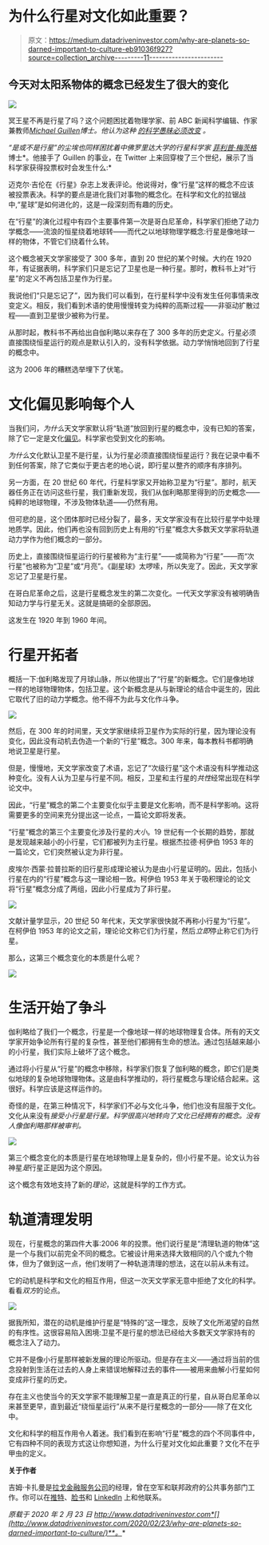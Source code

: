 # 为什么行星对文化如此重要？

> 原文：<https://medium.datadriveninvestor.com/why-are-planets-so-darned-important-to-culture-eb91036f927?source=collection_archive---------11----------------------->

## 今天对太阳系物体的概念已经发生了很大的变化

![](img/b48e0de67ca63d0b3a718a6a626f5919.png)

冥王星不再是行星了吗？这个问题困扰着物理学家、前 ABC 新闻科学编辑、作家兼教师[*Michael Guillen*](https://twitter.com/DrMGuillen)*博士。他认为这种* [*的科学愚昧必须改变*](https://www.foxnews.com/opinion/pluto-no-longer-a-planet-michael-guillen) *。*

*“是或不是行星”的尘埃也同样困扰着中佛罗里达大学的行星科学家* [*菲利普·梅茨格*](https://twitter.com/DrPhiltill) 博士*。他接手了 Guillen 的事业，在 Twitter 上来回穿梭了三个世纪，展示了当科学家获得投票权时会发生什么:*

迈克尔·吉伦在《行星》杂志上发表评论。他说得对，像“行星”这样的概念不应该被投票表决。科学的要点是进化我们对事物的概念化。在科学和文化的拉锯战中,“星球”是如何进化的，这是一段深刻而有趣的历史。

在“行星”的演化过程中有四个主要事件第一次是哥白尼革命，科学家们拒绝了动力学概念——流浪的恒星绕着地球转——而代之以地球物理学概念:行星是像地球一样的物体，不管它们绕着什么转。

这个概念被天文学家接受了 300 多年，直到 20 世纪的某个时候。大约在 1920 年，有证据表明，科学家们只是忘记了卫星也是一种行星。那时，教科书上对“行星”的定义不再包括卫星作为行星。

我说他们“只是忘记了”，因为我们可以看到，在行星科学中没有发生任何事情来改变定义。相反，我们看到术语的使用慢慢转变为纯粹的高斯过程——非驱动扩散过程——直到卫星很少被称为行星。

从那时起，教科书不再给出自伽利略以来存在了 300 多年的历史定义。行星必须直接围绕恒星运行的观点是默认引入的，没有科学依据。动力学悄悄地回到了行星的概念中。

这为 2006 年的糟糕选举埋下了伏笔。

# 文化偏见影响每个人

当我们问，*为什么*天文学家默认将“轨道”放回到行星的概念中，没有已知的答案，除了它一定是文化[偏见](http://www.datadriveninvestor.com/glossary/bias/)。科学家也受到文化的影响。

*为什么*文化默认卫星不是行星，认为行星必须直接围绕恒星运行？我在记录中看不到任何答案，除了它类似于更古老的地心说，即行星以整齐的顺序有序排列。

另一方面，在 20 世纪 60 年代，行星科学家又开始称卫星为“行星”。那时，航天器任务正在访问这些行星，我们重新发现，我们从伽利略那里得到的历史概念——纯粹的地球物理，不涉及物体轨道——仍然有用。

但可悲的是，这个团体那时已经分裂了，最多，天文学家没有在比较行星学中处理地质学。因此，他们再也没有回到历史上有用的“行星”概念大多数天文学家将轨道动力学作为他们概念的一部分。

历史上，直接围绕恒星运行的行星被称为“主行星”——或简称为“行星”——而“次行星”也被称为“卫星”或“月亮”。《副星球》太啰嗦，所以失宠了。因此，天文学家忘记了卫星是行星。

在哥白尼革命之后，这是行星概念发生的第二次变化。一代天文学家没有被明确告知动力学与行星无关。这就是搞砸的全部原因。

这发生在 1920 年到 1960 年间。

# 行星开拓者

概括一下:伽利略发现了月球山脉，所以他提出了“行星”的新概念。它们是像地球一样的地球物理物体，包括卫星。这个新概念是从与新理论的结合中诞生的，因此它取代了旧的动力学概念。他不得不为此与文化作斗争。

![](img/34fe5a7d50cf49c9fa07a05ab543a8c4.png)

然后，在 300 年的时间里，天文学家继续将卫星作为实际的行星，因为理论没有变化，因此没有动机去伪造一个新的“行星”概念。300 年来，每本教科书都明确地说卫星是行星。

但是，慢慢地，天文学家改变了术语，忘记了“次级行星”这个术语没有科学推动这种变化。没有人认为卫星与行星不同。相反，卫星和主行星的*共性*经常出现在科学论文中。

因此，“行星”概念的第二个主要变化似乎主要是文化影响，而不是科学影响。这将需要更多的空间来充分提出这一论点，一篇论文即将发表。

“行星”概念的第三个主要变化涉及行星的*大小*。19 世纪有一个长期的趋势，那就是发现越来越小的小行星，它们都被列为主行星。根据杰拉德·柯伊伯 1953 年的一篇论文，它们突然被认定为非行星。

皮埃尔·西蒙·拉普拉斯的旧行星形成理论被认为是由小行星证明的。因此，包括小行星在内的“行星”概念与这一理论相一致。柯伊伯 1953 年关于吸积理论的论文将“行星”概念分成了两组，因此小行星成为了非行星。

![](img/f574d92b0a9ddef4d86e247849a50e59.png)

文献计量学显示，20 世纪 50 年代末，天文学家很快就不再称小行星为“行星”。在柯伊伯 1953 年的论文之前，理论论文称它们为行星，然后*立即*停止称它们为行星。

那么，这第三个概念变化的本质是什么呢？

![](img/4b5b2c9697651f45c9550f5fc3f5c444.png)

# 生活开始了争斗

伽利略给了我们一个概念，行星是一个像地球一样的地球物理复合体。所有的天文学家开始争论所有行星的复杂性，甚至他们都拥有生命的想法。通过包括越来越小的小行星，我们实际上破坏了这个概念。

通过将小行星从“行星”的概念中移除，科学家们恢复了伽利略的概念，即它们是类似地球的复杂地球物理物体。这是由科学推动的，将行星概念与理论结合起来。这很好。科学应该是这样运作的。

奇怪的是，在第三种情况下，科学家们不必与文化斗争，他们也没有屈服于文化。文化从来没有*接受小行星是行星。科学很高兴地转向了文化已经拥有的概念。没有人像伽利略那样被审判。*

![](img/3d7bce205fe74374512f88dfce4ecdb0.png)

第三个概念变化的本质是行星在地球物理上是复杂的，但小行星不是。论文认为谷神星*是*行星正是因为这个原因。

这个概念有效地支持了新的*理论*，这就是科学的工作方式。

# 轨道清理发明

现在，行星概念的第四件大事:2006 年的投票。他们说行星是“清理轨道的物体”这是一个与我们以前完全不同的概念。它被设计用来选择大致相同的八个或九个物体，但为了做到这一点，他们发明了一种轨道清理的想法，这在以前从未有过。

它的动机是科学和文化的相互作用，但这一次天文学家无意中拒绝了文化的科学。看看*双方*的论点。

![](img/e346a3c8a1d6d3b34ab0ad469686084b.png)

据我所知，潜在的动机是维护行星是“特殊的”这一理念，反映了文化所渴望的自然的有序性。这很容易陷入困境:卫星不是行星的想法已经给大多数天文学家持有的概念注入了动力。

它并不是像小行星那样被新发展的理论所驱动。但是存在主义——通过将当前的信念投射到生活在过去的人身上来错误地解释过去的事件——被用来曲解小行星如何变成非行星的历史。

存在主义也使当今的天文学家不能理解卫星一直是真正的行星，自从哥白尼革命以来甚至更早，直到最近“绕恒星运行”从来不是行星概念的一部分——除了在文化中。

文化和科学的相互作用令人着迷。我们看到在影响“行星”概念的四个不同事件中，它有四种不同的表现方式这让你想知道，为什么行星对文化如此重要？文化不在乎甲虫的定义。

**关于作者**

吉姆·卡扎曼是[拉戈金融服务公司](http://largofinancialservices.com/)的经理，曾在空军和联邦政府的公共事务部门工作。你可以在[推特](https://twitter.com/JKatzaman)、[脸书](https://www.facebook.com/jim.katzaman)和 [LinkedIn](https://www.linkedin.com/in/jim-katzaman-33641b21/) 上和他联系。

*原载于 2020 年 2 月 23 日 http://www.datadriveninvestor.com*[](http://www.datadriveninvestor.com/2020/02/23/why-are-planets-so-darned-important-to-culture/)**。**